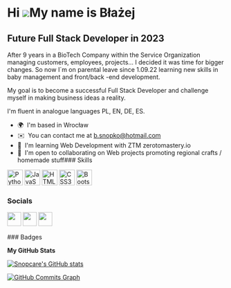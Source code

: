Hi ![](https://user-images.githubusercontent.com/18350557/176309783-0785949b-9127-417c-8b55-ab5a4333674e.gif)My name is Błażej
==============================================================================================================================

Future Full Stack Developer in 2023
-----------------------------------

After 9 years in a BioTech Company within the Service Organization managing customers, employees, projects... I decided it was time for bigger changes. 
So now I´m on parental leave since 1.09.22 learning new skills in baby management and front/back -end development. 

My goal is to become a successful Full Stack Developer and challenge myself in making business ideas a reality. 

I'm fluent in analogue languages PL, EN, DE, ES.

*   🌍  I'm based in Wrocław
*   ✉️  You can contact me at [b.snopko@hotmail.com](mailto:b.snopko@hotmail.com)
*   🧠  I'm learning Web Development with ZTM zerotomastery.io
*   🤝  I'm open to collaborating on Web projects promoting regional crafts / homemade stuff### Skills 
<p align="left">
<a href="https://www.python.org/" target="_blank" rel="noreferrer"><img src="https://raw.githubusercontent.com/danielcranney/readme-generator/main/public/icons/skills/python-colored.svg" width="36" height="36" alt="Python" /></a>
<a href="https://developer.mozilla.org/en-US/docs/Web/JavaScript" target="_blank" rel="noreferrer"><img src="https://raw.githubusercontent.com/danielcranney/readme-generator/main/public/icons/skills/javascript-colored.svg" width="36" height="36" alt="JavaScript" /></a>
<a href="https://developer.mozilla.org/en-US/docs/Glossary/HTML5" target="_blank" rel="noreferrer"><img src="https://raw.githubusercontent.com/danielcranney/readme-generator/main/public/icons/skills/html5-colored.svg" width="36" height="36" alt="HTML5" /></a>
<a href="https://www.w3.org/TR/CSS/#css" target="_blank" rel="noreferrer"><img src="https://raw.githubusercontent.com/danielcranney/readme-generator/main/public/icons/skills/css3-colored.svg" width="36" height="36" alt="CSS3" /></a>
<a href="https://getbootstrap.com/" target="_blank" rel="noreferrer"><img src="https://raw.githubusercontent.com/danielcranney/readme-generator/main/public/icons/skills/bootstrap-colored.svg" width="36" height="36" alt="Bootstrap" /></a>
</p>

### Socials

<p align="left"> <a href="https://discord.com/users/Brais#0391" target="_blank" rel="noreferrer"><img src="https://raw.githubusercontent.com/danielcranney/readme-generator/main/public/icons/socials/discord.svg" width="32" height="32" /></a> <a href="https://www.github.com/Snopcare" target="_blank" rel="noreferrer"><img src="https://raw.githubusercontent.com/danielcranney/readme-generator/main/public/icons/socials/github.svg" width="32" height="32" /></a> <a href="https://www.linkedin.com/in/Błażej Snopko" target="_blank" rel="noreferrer"><img src="https://raw.githubusercontent.com/danielcranney/readme-generator/main/public/icons/socials/linkedin.svg" width="32" height="32" /></a></p>
### Badges

<b>My GitHub Stats</b>

<a href="http://www.github.com/Snopcare"><img src="https://github-readme-stats.vercel.app/api?username=Snopcare&show_icons=true&hide=&count_private=true&title_color=3382ed&text_color=ffffff&icon_color=84cc16&bg_color=000000&hide_border=true&show_icons=true" alt="Snopcare's GitHub stats" /></a>

<a href="http://www.github.com/Snopcare"><img src="https://activity-graph.herokuapp.com/graph?username=Snopcare&bg_color=000000&color=ffffff&line=84cc16&point=ffffff&area_color=000000&area=true&hide_border=true&custom_title=GitHub%20Commits%20Graph" alt="GitHub Commits Graph" /></a>
